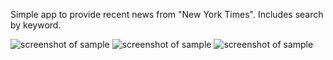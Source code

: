 Simple app to provide recent news from "New York Times". Includes search by keyword.

![screenshot of sample](https://image.ibb.co/e0QzsR/Screenshot_20180113_062139.png)
![screenshot of sample](https://image.ibb.co/fZY8mm/Screenshot_20180113_062153.png)
![screenshot of sample](https://image.ibb.co/eSe3K6/Screenshot_20180113_062213.png)
